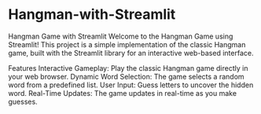 # Hangman-with-Streamlit
Hangman Game with Streamlit
Welcome to the Hangman Game using Streamlit! This project is a simple implementation of the classic Hangman game, built with the Streamlit library for an interactive web-based interface.

Features
Interactive Gameplay: Play the classic Hangman game directly in your web browser.
Dynamic Word Selection: The game selects a random word from a predefined list.
User Input: Guess letters to uncover the hidden word.
Real-Time Updates: The game updates in real-time as you make guesses.
